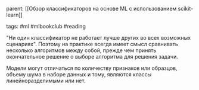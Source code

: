 parent: [[Обзор классификаторов на основе ML с использованием scikit-learn]]

tags: #ml #mlbookclub #reading 

"Ни один классификатор не работает лучше других во всех возможных сценариях". Поэтому на практике всегда имеет смысл сравнивать несколько алгоритмов между собой, прежде чем принять окончательное решение о выборе алгоритма для решения задачи.

Модели могут отличаться по количеству признаков или образцов, объему шума в наборе данных и тому, являются классы линейноразделимыми или нет.

